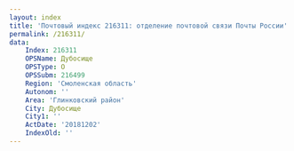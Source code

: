 ```yaml
---
layout: index
title: 'Почтовый индекс 216311: отделение почтовой связи Почты России'
permalink: /216311/
data:
    Index: 216311
    OPSName: Дубосище
    OPSType: О
    OPSSubm: 216499
    Region: 'Смоленская область'
    Autonom: ''
    Area: 'Глинковский район'
    City: Дубосище
    City1: ''
    ActDate: '20181202'
    IndexOld: ''
---
```

